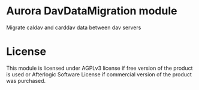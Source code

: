 # Aurora DavDataMigration module
Migrate caldav and carddav data between dav servers

# License
This module is licensed under AGPLv3 license if free version of the product is used or Afterlogic Software License if commercial version of the product was purchased.